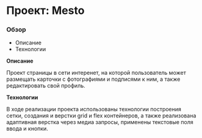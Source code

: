 # Проект: Mesto

### Обзор

- Описание
- Технологии

**Описание**

Проект страницы в сети интеренет, на которой пользователь может размещать карточки с фотографиями и подписями к ним, а также редактировать свой профиль.

**Технологии**

В ходе реализации проекта использованы технологии построения сетки, создания и верстки grid и flex контейнеров, а также реализована адаптивная верстка через медиа запросы, применены текстовые поля ввода и кнопки.
